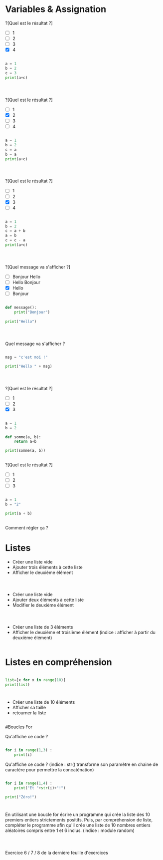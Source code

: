 # Variables & Assignation

?[Quel est le résultat ?]
-[ ] 1
-[ ] 2
-[ ] 3
-[X] 4

```python runnable

a = 1
b = 2
c = 3
print(a+c)
    
```

# 


?[Quel est le résultat ?]
-[ ] 1
-[X] 2
-[ ] 3
-[ ] 4

```python runnable

a = 1
b = 2
c = a
b = a
print(a+c)
    
```

# 

?[Quel est le résultat ?]
-[ ] 1
-[ ] 2
-[X] 3
-[ ] 4

```python runnable

a = 1
b = 2
c = a + b
a = b
c = c - a
print(a+c)
    
```
# 

?[Quel message va s'afficher ?]
-[ ] Bonjour Hello
-[ ] Hello Bonjour
-[X] Hello
-[ ] Bonjour

```python runnable

def message():
    print("Bonjour")
    
print("Hello")
    
```
# 

Quel message va s'afficher ?

```python runnable

msg = "c'est moi !"

print("Hello " + msg)
    
```
# 

?[Quel est le résultat ?]
-[ ] 1
-[ ] 2
-[X] 3

```python runnable

a = 1
b = 2

def somme(a, b):
    return a+b

print(somme(a, b))
    
```

?[Quel est le résultat ?]
-[ ] 1
-[ ] 2
-[ ] 3

```python runnable

a = 1
b = "2"

print(a + b)
    
```

Comment régler ça ?

# Listes

- Créer une liste vide
- Ajouter trois éléments à cette liste
- Afficher le deuxième élément

```python runnable


```
# 

- Créer une liste vide
- Ajouter deux éléments à cette liste
- Modifier le deuxième élément

```python runnable


```
# 

- Créer une liste de 3 éléments
- Afficher le deuxième et troisième élément
(indice : afficher à partir du deuxième élément)

```python runnable

```

# Listes en compréhension


```python runnable

list=[x for x in range(10)]
print(list)

```
# 

- Créer une liste de 10 éléments
- Afficher sa taille
- retourner la liste


```python runnable


```

#Boucles For


Qu'affiche ce code ?

```python runnable

for i in range(1,3) :
    print(i)

```

Qu'affiche ce code ?
(indice : str() transforme son paramètre en chaine de caractère pour permettre la concaténation)

```python runnable

for i in range(1,4) :
    print("Et "+str(i)+"!")
    
print("Zéro!")

```
# 

En utilisant une boucle for écrire un programme qui crée la liste des 10 premiers entiers strictements positifs.
Puis, par compréhension de liste, compléter le programme afin qu'il crée une liste de 10 nombres entiers aléatoires compris entre 1 et 6 inclus.
(indice : module random)

```python runnable


```

# 

Exercice 6 / 7 / 8 de la dernière feuille d'exercices

```python runnable


```



